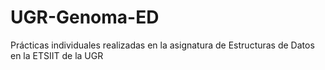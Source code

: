 # UGR-Genoma-ED
Prácticas individuales realizadas en la asignatura de Estructuras de Datos en la ETSIIT de la UGR
